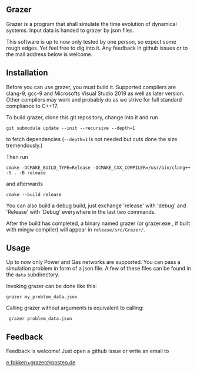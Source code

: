 ## Grazer

Grazer is a program that shall simulate the time evolution of dynamical systems.
Input data is handed to grazer by json files.

This software is up to now only tested by one person, so expect some rough edges.
Yet feel free to dig into it.  Any feedback in github issues or to the mail address below is welcome.



## Installation
Before you can use grazer, you must build it.
Supported compilers are clang-9, gcc-9 and Microsofts Visual Studio 2019 as well as later version.
Other compilers may work and probably do as we strive for full standard compliance to C++17.

To build grazer, clone this git repository, change into it and run

```git submodule update --init --recursive --depth=1```

to fetch dependencies (`--depth=1` is not needed but cuts done the size tremendously.)

Then run

```cmake -DCMAKE_BUILD_TYPE=Release -DCMAKE_CXX_COMPILER=/usr/bin/clang++ -S . -B release```

and afterwards

```cmake --build release```

You can also build a debug build, just exchange 'release' with 'debug' and 'Release' with 'Debug'
everywhere in the last two commands.

After the build has completed, a binary named grazer (or grazer.exe , if built with mingw compiler)
will appear in `release/src/Grazer/`.

## Usage

Up to now only Power and Gas networks are supported.
You can pass a simulation problem in form of a json file.
A few of these files can be found in the `data` subdirectory.

Invoking grazer can be done like this:

```grazer my_problem_data.json```

Calling grazer without arguments is equivalent to calling:

``` grazer problem_data.json```



## Feedback
Feedback is welcome! Just open a github issue or write an email to

e.fokken+grazer@posteo.de





